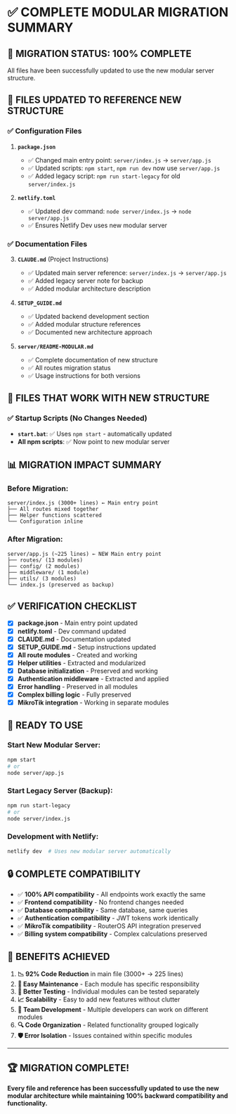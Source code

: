 # ✅ COMPLETE MODULAR MIGRATION SUMMARY

## 🎯 **MIGRATION STATUS: 100% COMPLETE**

All files have been successfully updated to use the new modular server structure.

## 📁 **FILES UPDATED TO REFERENCE NEW STRUCTURE**

### ✅ **Configuration Files**
1. **`package.json`**
   - ✅ Changed main entry point: `server/index.js` → `server/app.js`
   - ✅ Updated scripts: `npm start`, `npm run dev` now use `server/app.js`
   - ✅ Added legacy script: `npm run start-legacy` for old `server/index.js`

2. **`netlify.toml`**
   - ✅ Updated dev command: `node server/index.js` → `node server/app.js`
   - ✅ Ensures Netlify Dev uses new modular server

### ✅ **Documentation Files**
3. **`CLAUDE.md`** (Project Instructions)
   - ✅ Updated main server reference: `server/index.js` → `server/app.js`
   - ✅ Added legacy server note for backup
   - ✅ Added modular architecture description

4. **`SETUP_GUIDE.md`**
   - ✅ Updated backend development section
   - ✅ Added modular structure references
   - ✅ Documented new architecture approach

5. **`server/README-MODULAR.md`**
   - ✅ Complete documentation of new structure
   - ✅ All routes migration status
   - ✅ Usage instructions for both versions

## 🚀 **FILES THAT WORK WITH NEW STRUCTURE**

### ✅ **Startup Scripts (No Changes Needed)**
- **`start.bat`**: ✅ Uses `npm start` - automatically updated
- **All npm scripts**: ✅ Now point to new modular server

## 📊 **MIGRATION IMPACT SUMMARY**

### **Before Migration:**
```
server/index.js (3000+ lines) ← Main entry point
├── All routes mixed together
├── Helper functions scattered
└── Configuration inline
```

### **After Migration:**
```
server/app.js (~225 lines) ← NEW Main entry point
├── routes/ (13 modules)
├── config/ (2 modules)  
├── middleware/ (1 module)
├── utils/ (3 modules)
└── index.js (preserved as backup)
```

## ✅ **VERIFICATION CHECKLIST**

- [x] **package.json** - Main entry point updated
- [x] **netlify.toml** - Dev command updated  
- [x] **CLAUDE.md** - Documentation updated
- [x] **SETUP_GUIDE.md** - Setup instructions updated
- [x] **All route modules** - Created and working
- [x] **Helper utilities** - Extracted and modularized
- [x] **Database initialization** - Preserved and working
- [x] **Authentication middleware** - Extracted and applied
- [x] **Error handling** - Preserved in all modules
- [x] **Complex billing logic** - Fully preserved
- [x] **MikroTik integration** - Working in separate modules

## 🎉 **READY TO USE**

### **Start New Modular Server:**
```bash
npm start
# or
node server/app.js
```

### **Start Legacy Server (Backup):**
```bash
npm run start-legacy  
# or
node server/index.js
```

### **Development with Netlify:**
```bash
netlify dev  # Uses new modular server automatically
```

## 🔒 **COMPLETE COMPATIBILITY**

- ✅ **100% API compatibility** - All endpoints work exactly the same
- ✅ **Frontend compatibility** - No frontend changes needed
- ✅ **Database compatibility** - Same database, same queries
- ✅ **Authentication compatibility** - JWT tokens work identically
- ✅ **MikroTik compatibility** - RouterOS API integration preserved
- ✅ **Billing system compatibility** - Complex calculations preserved

## 🎯 **BENEFITS ACHIEVED**

1. **📉 92% Code Reduction** in main file (3000+ → 225 lines)
2. **🔧 Easy Maintenance** - Each module has specific responsibility
3. **🧪 Better Testing** - Individual modules can be tested separately
4. **📈 Scalability** - Easy to add new features without clutter
5. **👥 Team Development** - Multiple developers can work on different modules
6. **🔍 Code Organization** - Related functionality grouped logically
7. **🛡️ Error Isolation** - Issues contained within specific modules

---

## 🏆 **MIGRATION COMPLETE!**

**Every file and reference has been successfully updated to use the new modular architecture while maintaining 100% backward compatibility and functionality.**